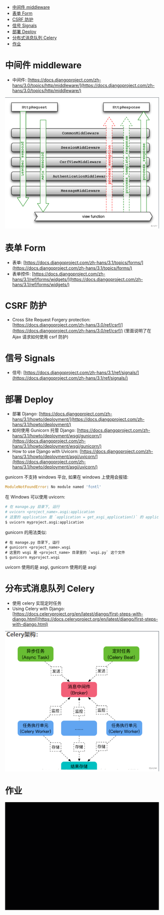 - [中间件 middleware](#中间件-middleware)
- [表单 Form](#表单-form)
- [CSRF 防护](#csrf-防护)
- [信号 Signals](#信号-signals)
- [部署 Deploy](#部署-deploy)
- [分布式消息队列 Celery](#分布式消息队列-celery)
- [作业](#作业)


# 中间件 middleware


- 中间件: [https://docs.djangoproject.com/zh-hans/3.0/topics/http/middleware/](https://docs.djangoproject.com/zh-hans/3.0/topics/http/middleware/)


![middleware](./pic/middleware.png)


# 表单 Form


- 表单: [https://docs.djangoproject.com/zh-hans/3.1/topics/forms/](https://docs.djangoproject.com/zh-hans/3.1/topics/forms/)
- 表单控件: [https://docs.djangoproject.com/zh-hans/3.1/ref/forms/widgets/](https://docs.djangoproject.com/zh-hans/3.1/ref/forms/widgets/)



# CSRF 防护


- Cross Site Request Forgery protection: [https://docs.djangoproject.com/zh-hans/3.0/ref/csrf/](https://docs.djangoproject.com/zh-hans/3.0/ref/csrf/)  (里面说明了在 Ajax 请求如何使用 csrf 防护)



# 信号 Signals 


- 信号: [https://docs.djangoproject.com/zh-hans/3.1/ref/signals/](https://docs.djangoproject.com/zh-hans/3.1/ref/signals/)



# 部署 Deploy


- 部署 Django: [https://docs.djangoproject.com/zh-hans/3.1/howto/deployment/](https://docs.djangoproject.com/zh-hans/3.1/howto/deployment/)
- 如何使用 Gunicorn 托管 Django: [https://docs.djangoproject.com/zh-hans/3.1/howto/deployment/wsgi/gunicorn/](https://docs.djangoproject.com/zh-hans/3.1/howto/deployment/wsgi/gunicorn/)
- How to use Django with Uvicorn: [https://docs.djangoproject.com/zh-hans/3.1/howto/deployment/asgi/uvicorn/](https://docs.djangoproject.com/zh-hans/3.1/howto/deployment/asgi/uvicorn/)


gunicorn 不支持 windows 平台, 如果在 windows 上使用会报错:

```python
ModuleNotFoundError: No module named 'fcntl'
```

在 Windows 可以使用 uvicorn:

```bash
# 在 manage.py 目录下, 运行
# uvicorn <project_name>.asgi:application
# 这里的 application 是 `application = get_asgi_application()` 的 application
$ uvicorn myproject.asgi:application
```

gunicorn 的用法类似:

```shell
# 在 manage.py 目录下, 运行
# gunicorn <project_name>.wsgi
# 这里的 wsgi 是 <project_name> 目录里的 `wsgi.py` 这个文件
$ gunicorn myproject.wsgi
```

uvicorn 使用的是 asgi, gunicorn 使用的是 asgi

# 分布式消息队列 Celery


- 使用 celery 实现定时任务
- Using Celery with Django: [https://docs.celeryproject.org/en/latest/django/first-steps-with-django.html](https://docs.celeryproject.org/en/latest/django/first-steps-with-django.html)


![celery](./pic/celery.png)



# 作业

![](pic/demo.gif)